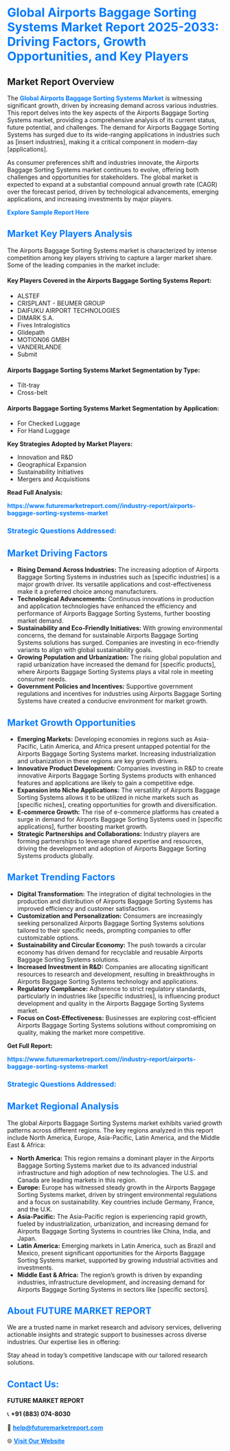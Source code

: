 <h1 style="color: #007BFF;">Global Airports Baggage Sorting Systems Market Report 2025-2033: Driving Factors, Growth Opportunities, and Key Players</h1>

<section id="overview">
<h2>Market Report Overview</h2>
<p>The <a href="https://www.futuremarketreport.com//industry-report/airports-baggage-sorting-systems-market" style="color: #007BFF; text-decoration: none;"><strong>Global Airports Baggage Sorting Systems Market</strong></a> is witnessing significant growth, driven by increasing demand across various industries. This report delves into the key aspects of the Airports Baggage Sorting Systems market, providing a comprehensive analysis of its current status, future potential, and challenges. The demand for Airports Baggage Sorting Systems has surged due to its wide-ranging applications in industries such as [insert industries], making it a critical component in modern-day [applications].</p>
<p>As consumer preferences shift and industries innovate, the Airports Baggage Sorting Systems market continues to evolve, offering both challenges and opportunities for stakeholders. The global market is expected to expand at a substantial compound annual growth rate (CAGR) over the forecast period, driven by technological advancements, emerging applications, and increasing investments by major players.</p>
</section>

<section id="overview">
<p><a href="https://www.futuremarketreport.com//request-sample/reportId=46076" style="color: #007BFF; text-decoration: none;"><strong>Explore Sample Report Here</strong></a></p>
</section>

<section id="key-players">
<h2 style="color: #007BFF;">Market Key Players Analysis</h2>
<p>The Airports Baggage Sorting Systems market is characterized by intense competition among key players striving to capture a larger market share. Some of the leading companies in the market include:</p>
<h4>Key Players Covered in the Airports Baggage Sorting Systems Report:</h4>
<ul><li>ALSTEF</li><li>CRISPLANT - BEUMER GROUP</li><li>DAIFUKU AIRPORT TECHNOLOGIES</li><li>DIMARK S.A.</li><li>Fives Intralogistics</li><li>Glidepath</li><li>MOTION06 GMBH</li><li>VANDERLANDE</li><li>Submit</li></ul>
<h4>Airports Baggage Sorting Systems Market Segmentation by Type:</h4>
<ul><li>Tilt-tray</li><li>Cross-belt</li></ul>

<h4>Airports Baggage Sorting Systems Market Segmentation by Application:</h4>
<ul><li>For Checked Luggage</li><li>For Hand Luggage</li></ul>
<p><strong>Key Strategies Adopted by Market Players:</strong></p>
<ul>
<li>Innovation and R&D</li>
<li>Geographical Expansion</li>
<li>Sustainability Initiatives</li>
<li>Mergers and Acquisitions</li>
</ul>
</section>

<section>
<p><strong>Read Full Analysis: </strong></p><a href="https://www.futuremarketreport.com//industry-report/airports-baggage-sorting-systems-market" style="color: #007BFF; text-decoration: none;"><strong>https://www.futuremarketreport.com//industry-report/airports-baggage-sorting-systems-market</strong></a>
<h3 style="color: #007BFF;">Strategic Questions Addressed:</h3>
</section>

<section id="driving-factors">
<h2 style="color: #007BFF;">Market Driving Factors</h2>
<ul>
<li><strong>Rising Demand Across Industries:</strong> The increasing adoption of Airports Baggage Sorting Systems in industries such as [specific industries] is a major growth driver. Its versatile applications and cost-effectiveness make it a preferred choice among manufacturers.</li>
<li><strong>Technological Advancements:</strong> Continuous innovations in production and application technologies have enhanced the efficiency and performance of Airports Baggage Sorting Systems, further boosting market demand.</li>
<li><strong>Sustainability and Eco-Friendly Initiatives:</strong> With growing environmental concerns, the demand for sustainable Airports Baggage Sorting Systems solutions has surged. Companies are investing in eco-friendly variants to align with global sustainability goals.</li>
<li><strong>Growing Population and Urbanization:</strong> The rising global population and rapid urbanization have increased the demand for [specific products], where Airports Baggage Sorting Systems plays a vital role in meeting consumer needs.</li>
<li><strong>Government Policies and Incentives:</strong> Supportive government regulations and incentives for industries using Airports Baggage Sorting Systems have created a conducive environment for market growth.</li>
</ul>
</section>

<section id="growth-opportunities">
<h2 style="color: #007BFF;">Market Growth Opportunities</h2>
<ul>
<li><strong>Emerging Markets:</strong> Developing economies in regions such as Asia-Pacific, Latin America, and Africa present untapped potential for the Airports Baggage Sorting Systems market. Increasing industrialization and urbanization in these regions are key growth drivers.</li>
<li><strong>Innovative Product Development:</strong> Companies investing in R&D to create innovative Airports Baggage Sorting Systems products with enhanced features and applications are likely to gain a competitive edge.</li>
<li><strong>Expansion into Niche Applications:</strong> The versatility of Airports Baggage Sorting Systems allows it to be utilized in niche markets such as [specific niches], creating opportunities for growth and diversification.</li>
<li><strong>E-commerce Growth:</strong> The rise of e-commerce platforms has created a surge in demand for Airports Baggage Sorting Systems used in [specific applications], further boosting market growth.</li>
<li><strong>Strategic Partnerships and Collaborations:</strong> Industry players are forming partnerships to leverage shared expertise and resources, driving the development and adoption of Airports Baggage Sorting Systems products globally.</li>
</ul>
</section>

<section id="trending-factors">
<h2 style="color: #007BFF;">Market Trending Factors</h2>
<ul>
<li><strong>Digital Transformation:</strong> The integration of digital technologies in the production and distribution of Airports Baggage Sorting Systems has improved efficiency and customer satisfaction.</li>
<li><strong>Customization and Personalization:</strong> Consumers are increasingly seeking personalized Airports Baggage Sorting Systems solutions tailored to their specific needs, prompting companies to offer customizable options.</li>
<li><strong>Sustainability and Circular Economy:</strong> The push towards a circular economy has driven demand for recyclable and reusable Airports Baggage Sorting Systems solutions.</li>
<li><strong>Increased Investment in R&D:</strong> Companies are allocating significant resources to research and development, resulting in breakthroughs in Airports Baggage Sorting Systems technology and applications.</li>
<li><strong>Regulatory Compliance:</strong> Adherence to strict regulatory standards, particularly in industries like [specific industries], is influencing product development and quality in the Airports Baggage Sorting Systems market.</li>
<li><strong>Focus on Cost-Effectiveness:</strong> Businesses are exploring cost-efficient Airports Baggage Sorting Systems solutions without compromising on quality, making the market more competitive.</li>
</ul>
</section>

<section>
<p><strong>Get Full Report: </strong></p><a href="https://www.futuremarketreport.com//industry-report/airports-baggage-sorting-systems-market" style="color: #007BFF; text-decoration: none;"><strong>https://www.futuremarketreport.com//industry-report/airports-baggage-sorting-systems-market</strong></a>
<h3 style="color: #007BFF;">Strategic Questions Addressed:</h3>
</section>


<section id="regional-analysis">
<h2 style="color: #007BFF;">Market Regional Analysis</h2>
<p>The global Airports Baggage Sorting Systems market exhibits varied growth patterns across different regions. The key regions analyzed in this report include North America, Europe, Asia-Pacific, Latin America, and the Middle East & Africa:</p>
<ul>
<li><strong>North America:</strong> This region remains a dominant player in the Airports Baggage Sorting Systems market due to its advanced industrial infrastructure and high adoption of new technologies. The U.S. and Canada are leading markets in this region.</li>
<li><strong>Europe:</strong> Europe has witnessed steady growth in the Airports Baggage Sorting Systems market, driven by stringent environmental regulations and a focus on sustainability. Key countries include Germany, France, and the U.K.</li>
<li><strong>Asia-Pacific:</strong> The Asia-Pacific region is experiencing rapid growth, fueled by industrialization, urbanization, and increasing demand for Airports Baggage Sorting Systems in countries like China, India, and Japan.</li>
<li><strong>Latin America:</strong> Emerging markets in Latin America, such as Brazil and Mexico, present significant opportunities for the Airports Baggage Sorting Systems market, supported by growing industrial activities and investments.</li>
<li><strong>Middle East & Africa:</strong> The region’s growth is driven by expanding industries, infrastructure development, and increasing demand for Airports Baggage Sorting Systems in sectors like [specific sectors].</li>
</ul>
</section>

<footer>
<h2 style="color: #007BFF;">About FUTURE MARKET REPORT</h2>
<p>We are a trusted name in market research and advisory services, delivering actionable insights and strategic support to businesses across diverse industries. Our expertise lies in offering:</p>

<p>Stay ahead in today’s competitive landscape with our tailored research solutions.</p>

<h2 style="color: #007BFF;">Contact Us:</h2>
<p><strong>FUTURE MARKET REPORT</strong></p>
<p>📞 <strong>+91 (883) 074-8030</strong></p>
<p>📧 <strong><a href="mailto:help@futuremarketreport.com" style="color: #007BFF;">help@futuremarketreport.com</a></strong></p>
<p>🌐 <strong><a href="https://www.futuremarketreport.com/" style="color: #007BFF;">Visit Our Website</a></strong></p>
</footer>